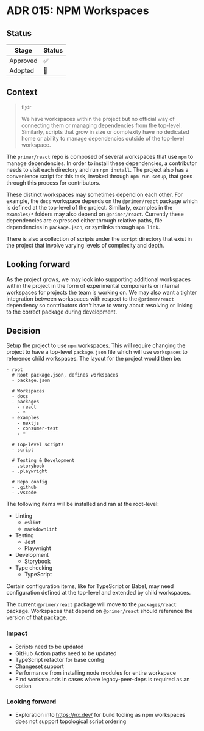 # ADR 015: NPM Workspaces

## Status

| Stage    | Status |
| -------- | ------ |
| Approved | ✅     |
| Adopted  | 🚧     |

## Context

> tl;dr
>
> We have workspaces within the project but no official way of connecting them or managing dependencies from the top-level. Similarly, scripts that grow in size or complexity have no dedicated home or ability to manage dependencies outside of the top-level workspace.

The `primer/react` repo is composed of several workspaces that use `npm` to manage dependencies. In order to install these dependencies, a contributor needs to visit each directory and run `npm install`. The project also has a convenience script for this task, invoked through `npm run setup`, that goes through this process for contributors.

These distinct workspaces may sometimes depend on each other. For example, the `docs` workspace depends on the `@primer/react` package which is defined at the top-level of the project. Similarly, examples in the `examples/*` folders may also depend on `@primer/react`. Currently these dependencies are expressed either through relative paths, file dependencies in `package.json`, or symlinks through `npm link`.

There is also a collection of scripts under the `script` directory that exist in the project that involve varying levels of complexity and depth.

## Looking forward

As the project grows, we may look into supporting additional workspaces within the project in the form of experimental components or internal workspaces for projects the team is working on. We may also want a tighter integration between workspaces with respect to the `@primer/react` dependency so contributors don't have to worry about resolving or linking to the correct package during development.

## Decision

Setup the project to use [`npm` workspaces](https://docs.npmjs.com/cli/v7/using-npm/workspaces). This will require changing the project to have a top-level `package.json` file which will use `workspaces` to reference child workspaces. The layout for the project would then be:

```
- root
  # Root package.json, defines workspaces
  - package.json

  # Workspaces
  - docs
  - packages
    - react
    - *
  - examples
    - nextjs
    - consumer-test
    - *

  # Top-level scripts
  - script

  # Testing & Development
  - .storybook
  - .playwright

  # Repo config
  - .github
  - .vscode
```

The following items will be installed and ran at the root-level:

- Linting
  - `eslint`
  - `markdownlint`
- Testing
  - Jest
  - Playwright
- Development
  - Storybook
- Type checking
  - TypeScript

Certain configuration items, like for TypeScript or Babel, may need configuration defined at the top-level and extended by child workspaces.

The current `@primer/react` package will move to the `packages/react` package. Workspaces that depend on `@primer/react` should reference the version of that package.

### Impact

- Scripts need to be updated
- GitHub Action paths need to be updated
- TypeScript refactor for base config
- Changeset support
- Performance from installing node modules for entire workspace
- Find workarounds in cases where legacy-peer-deps is required as an option

### Looking forward

- Exploration into https://nx.dev/ for build tooling as npm workspaces does not support topological script ordering
